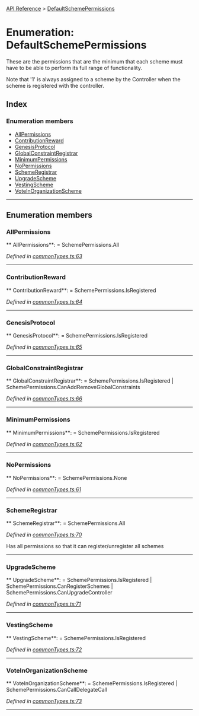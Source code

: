 [API Reference](../README.md) > [DefaultSchemePermissions](../enums/DefaultSchemePermissions.md)



# Enumeration: DefaultSchemePermissions


These are the permissions that are the minimum that each scheme must have to be able to perform its full range of functionality.

Note that '1' is always assigned to a scheme by the Controller when the scheme is registered with the controller.

## Index

### Enumeration members

* [AllPermissions](DefaultSchemePermissions.md#AllPermissions)
* [ContributionReward](DefaultSchemePermissions.md#ContributionReward)
* [GenesisProtocol](DefaultSchemePermissions.md#GenesisProtocol)
* [GlobalConstraintRegistrar](DefaultSchemePermissions.md#GlobalConstraintRegistrar)
* [MinimumPermissions](DefaultSchemePermissions.md#MinimumPermissions)
* [NoPermissions](DefaultSchemePermissions.md#NoPermissions)
* [SchemeRegistrar](DefaultSchemePermissions.md#SchemeRegistrar)
* [UpgradeScheme](DefaultSchemePermissions.md#UpgradeScheme)
* [VestingScheme](DefaultSchemePermissions.md#VestingScheme)
* [VoteInOrganizationScheme](DefaultSchemePermissions.md#VoteInOrganizationScheme)



---
## Enumeration members
<a id="AllPermissions"></a>

###  AllPermissions

** AllPermissions**:    =  SchemePermissions.All

*Defined in [commonTypes.ts:63](https://github.com/daostack/arc.js/blob/42de6847/lib/commonTypes.ts#L63)*





___

<a id="ContributionReward"></a>

###  ContributionReward

** ContributionReward**:    =  SchemePermissions.IsRegistered

*Defined in [commonTypes.ts:64](https://github.com/daostack/arc.js/blob/42de6847/lib/commonTypes.ts#L64)*





___

<a id="GenesisProtocol"></a>

###  GenesisProtocol

** GenesisProtocol**:    =  SchemePermissions.IsRegistered

*Defined in [commonTypes.ts:65](https://github.com/daostack/arc.js/blob/42de6847/lib/commonTypes.ts#L65)*





___

<a id="GlobalConstraintRegistrar"></a>

###  GlobalConstraintRegistrar

** GlobalConstraintRegistrar**:    =  SchemePermissions.IsRegistered | SchemePermissions.CanAddRemoveGlobalConstraints

*Defined in [commonTypes.ts:66](https://github.com/daostack/arc.js/blob/42de6847/lib/commonTypes.ts#L66)*





___

<a id="MinimumPermissions"></a>

###  MinimumPermissions

** MinimumPermissions**:    =  SchemePermissions.IsRegistered

*Defined in [commonTypes.ts:62](https://github.com/daostack/arc.js/blob/42de6847/lib/commonTypes.ts#L62)*





___

<a id="NoPermissions"></a>

###  NoPermissions

** NoPermissions**:    =  SchemePermissions.None

*Defined in [commonTypes.ts:61](https://github.com/daostack/arc.js/blob/42de6847/lib/commonTypes.ts#L61)*





___

<a id="SchemeRegistrar"></a>

###  SchemeRegistrar

** SchemeRegistrar**:    =  SchemePermissions.All

*Defined in [commonTypes.ts:70](https://github.com/daostack/arc.js/blob/42de6847/lib/commonTypes.ts#L70)*



Has all permissions so that it can register/unregister all schemes




___

<a id="UpgradeScheme"></a>

###  UpgradeScheme

** UpgradeScheme**:    =  SchemePermissions.IsRegistered | SchemePermissions.CanRegisterSchemes | SchemePermissions.CanUpgradeController

*Defined in [commonTypes.ts:71](https://github.com/daostack/arc.js/blob/42de6847/lib/commonTypes.ts#L71)*





___

<a id="VestingScheme"></a>

###  VestingScheme

** VestingScheme**:    =  SchemePermissions.IsRegistered

*Defined in [commonTypes.ts:72](https://github.com/daostack/arc.js/blob/42de6847/lib/commonTypes.ts#L72)*





___

<a id="VoteInOrganizationScheme"></a>

###  VoteInOrganizationScheme

** VoteInOrganizationScheme**:    =  SchemePermissions.IsRegistered | SchemePermissions.CanCallDelegateCall

*Defined in [commonTypes.ts:73](https://github.com/daostack/arc.js/blob/42de6847/lib/commonTypes.ts#L73)*





___


